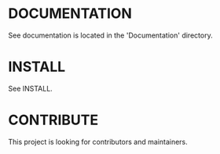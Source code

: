 DOCUMENTATION
=============
See documentation is located in the 'Documentation' directory.

INSTALL
=======
See INSTALL.

CONTRIBUTE
==========
This project is looking for contributors and maintainers.

